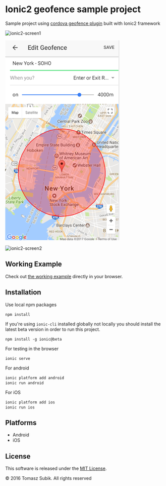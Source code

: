# Ionic2 geofence sample project

Sample project using [cordova geofence plugin](https://github.com/cowbell/cordova-plugin-geofence) built with Ionic2 framework

![ionic2-screen1](https://cloud.githubusercontent.com/assets/1286444/23096546/4d522902-f61f-11e6-8ed4-b7ddf5cbc62a.png)

![ionic2-screen2](resources/geofence.png)

![ionic2-screen2](https://cloud.githubusercontent.com/assets/1286444/23096550/5a38b406-f61f-11e6-878e-e4ca09dd60a2.png)



## Working Example

Check out [the working example](https://ionic2-geofence.surge.sh/) directly in your browser.

## Installation

Use local npm packages

```
npm install
```

If you're using `ionic-cli` installed globally not locally you should install the latest beta version in order to run this project.
```
npm install -g ionic@beta
```

For testing in the browser

```
ionic serve
```

For android

```
ionic platform add android
ionic run android
```

For iOS

```
ionic platform add ios
ionic run ios
```

## Platforms

- Android
- iOS

## License

This software is released under the [MIT License](https://raw.githubusercontent.com/tsubik/ionic2-geofence/master/LICENSE).

© 2016 Tomasz Subik. All rights reserved
